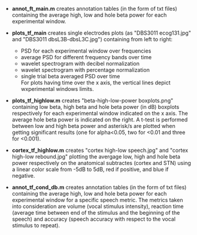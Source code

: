 - **annot_ft_main.m** creates annotation tables (in the form of txt files) containing the average high, low and hole beta power for each experimental window.

- **plots_tf_main** creates single electrodes plots (as "DBS3011 ecog131.jpg" and "DBS3011 dbsL3B-dbsL3C.jpg") containing from left to right:
   - PSD for each experimental window over frequencies
   - average PSD for different frequency bands over time
   - wavelet spectrogram with decibel normalization
   - wavelet spectrogram with percentage normalization
   - single trial beta averaged PSD over time  
      For plots having time over the x axis, the vertical lines depict wxperimental windows limits.

 - **plots_tf_highlow.m** creates "beta-high-low-power boxplots.png" containing low beta, high beta and hole beta power (in dB) boxplots respectively for each experimental window indicated on the x axis. The average hole beta power is indicated on the right. A t-test is performed between low and high beta power and asterisk/s are plotted when getting significant results (one for alpha<0.05, two for <0.01 and three for <0.001).

 - **cortex_tf_highlow.m** creates "cortex high-low speech.jpg" and "cortex high-low rebound.jpg" plotting the avergage low, high and hole beta power respectively on the anatomical subtractes (cortex and STN) using a linear color scale from -5dB to 5dB, red if positive, and blue if negative.

 - **annot_tf_cond_db.m** creates annotation tables (in the form of txt files) containing the average high, low and hole beta power for each experimental window for a specific speech metric. The metrics taken into consideration are volume (vocal stimulus intensity), reaction time (average time between end of the stimulus and the beginning of the speech) and accuracy (speech accuracy with respect to the vocal stimulus to repeat).
